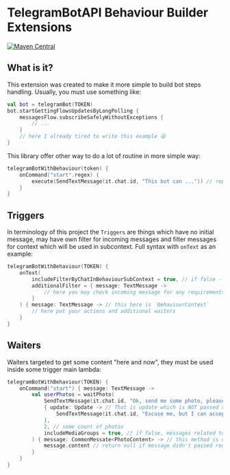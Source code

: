 # TelegramBotAPI Behaviour Builder Extensions

[![Maven Central](https://maven-badges.herokuapp.com/maven-central/dev.inmo/tgbotapi.behaviour_builder/badge.svg)](https://maven-badges.herokuapp.com/maven-central/dev.inmo/tgbotapi.behaviour_builder)

## What is it?

This extension was created to make it more simple to build bot steps handling. Usually, you must use something like:

```kotlin
val bot = telegramBot(TOKEN)
bot.startGettingFlowsUpdatesByLongPolling {
    messagesFlow.subscribeSafelyWithoutExceptions {
        // ...
    }
    // here I already tired to write this example 😫
}
```

This library offer other way to do a lot of routine in more simple way:

```kotlin
telegramBotWithBehaviour(token) {
    onCommand("start".regex) {
        execute(SendTextMessage(it.chat.id, "This bot can ...")) // replaceable with reply(it, "This bot can ...") when you are using `tgbotapi.extensions.api`
    }
}
```

## Triggers

In terminology of this project the `Triggers` are things which have no initial message, may have own filter for incoming
messages and filter messages for context which will be used in subcontext. Full syntax with `onText` as an example:

```kotlin
telegramBotWithBehaviour(TOKEN) {
    onText(
        includeFilterByChatInBehaviourSubContext = true, // if false - last lambda will receive all messages instead of filtered by chat messages
        additionalFilter = { message: TextMessage ->
            // here you may check incoming message for any requirements before it will be passed to the main lambda
        }
    ) { message: TextMessage -> // this here is `BehaviourContext`
        // here put your actions and additional waiters
    }
}
```

## Waiters

Waiters targeted to get some content "here and now", they must be used inside some trigger main lambda:

```kotlin
telegramBotWithBehaviour(TOKEN) {
    onCommand("start") { message: TextMessage ->
        val userPhotos = waitPhoto(
            SendTextMessage(it.chat.id, "Ok, send me some photo, please"), // init request, can be any `Request` object
            { update: Update -> // That is update which is NOT passed requirements. In current context we expect some photo, but received something else
                SendTextMessage(it.chat.id, "Excuse me, but I can accept only photos") // it could be null
            },
            2, // some count of photos
            includeMediaGroups = true, // if false, messages related to some media group will be skipped and recognized as incorrect
        ) { message: CommonMessate<PhotoContent> -> // this method is optional and you can use it in case you want to add some additional requirements checks
            message.content // return null if message didn't passed requirements
        }
    }
}
```
